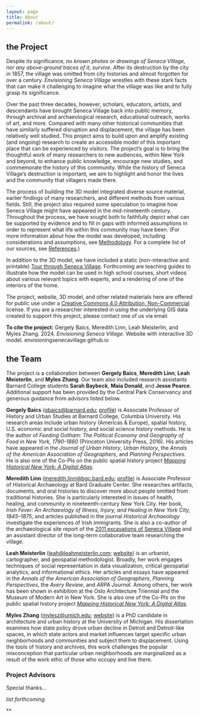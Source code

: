 ```yaml
---
layout: page
title: About
permalink: /about/
---
```

## the Project

Despite its significance, *no known photos or drawings of Seneca Village, nor any above-ground traces of it, survive*. After its destruction by the city in 1857, the village was omitted from city histories and almost forgotten for over a century. *Envisioning Seneca Village* wrestles with these stark facts that can make it challenging to imagine what the village was like and to fully grasp its significance.

Over the past three decades, however, scholars, educators, artists, and descendants have brought Seneca Village back into public memory, through archival and archaeological research, educational outreach, works of art, and more. Compared with many other historical communities that have similarly suffered disruption and displacement, the village has been relatively well studied. This project aims to build upon and amplify existing (and ongoing) research to create an accessible model of this important place that can be experienced by visitors. The project’s goal is to bring the thoughtful work of many researchers to new audiences, within New York and beyond, to enhance public knowledge, encourage new studies, and commemorate the history of this community. While the history of Seneca Village’s destruction is important, we aim to highlight and honor the lives and the community that villagers made there.

The process of building the 3D model integrated diverse source material, earlier findings of many researchers, and different methods from various fields. Still, the project also required some speculation to imagine how Seneca Village might have appeared in the mid-nineteenth century. Throughout the process, we have sought both to faithfully depict what can be supported by evidence and to fill in gaps with informed assumptions in order to represent what life within this community may have been. (For more information about how the model was developed, including considerations and assumptions, see [Methodology](/methodology). For a complete list of our sources, see [References](/references).)

In addition to the 3D model, we have included a static (non-interactive and printable) [Tour through Seneca Village](/tour). Forthcoming are teaching guides to illustrate how the model can be used in high school courses, short videos about various relevant topics with experts, and a rendering of one of the interiors of the home.

The project, website, 3D model, and other related materials here are offered for public use under a [Creative Commons 4.0 Attribution, Non-Commercial](https://creativecommons.org/licenses/by-nc/4.0/) license. If you are a researcher interested in using the underlying GIS data created to support this project, please contact one of us via email.

**To cite the project:**
Gergely Baics, Meredith Linn, Leah Meisterlin, and Myles Zhang. 2024. *Envisioning Seneca Village*. Website with interactive 3D model. envisioningsenecavillage.github.io

## the Team

The project is a collaboration between **Gergely Baics**, **Meredith Linn**, **Leah Meisterlin**, and **Myles Zhang**. Our team also included research assistants Barnard College students **Sarah Baybeck**, **Maia Donald**, and **Jesse Pearce**. Additional support has been provided by the Central Park Conservancy and generous guidance from advisors listed below.

**Gergely Baics** ([gbaics@barnard.edu](mailto:gbaics@barnard.edu); [profile](https://barnard.edu/profiles/gergely-baics)) is Associate Professor of History and Urban Studies at Barnard College, Columbia University. His research areas include urban history (Americas & Europe), spatial history, U.S. economic and social history, and social science history methods. He is the author of *Feeding Gotham: The Political Economy and Geography of Food in New York, 1790-1860* (Princeton University Press, 2016). His articles have appeared in the *Journal of Urban History*, *Urban History*, the *Annals of the American Association of Geographers*, and *Planning Perspectives*. He is also one of the Co-PIs on the public spatial history project [*Mapping Historical New York: A Digital Atlas*](https://mappinghny.com).

**Meredith Linn** ([meredith.linn@bgc.bard.edu](mailto:meredith.linn@bgc.bard.edu); [profile](https://www.bgc.bard.edu/people/170/meredith-b-linn)) is Associate Professor of Historical Archaeology at Bard Graduate Center. She researches artifacts, documents, and oral histories to discover more about people omitted from traditional histories. She is particularly interested in issues of health, healing, and community in nineteenth-century New York City. Her book, *Irish Fever: An Archaeology of Illness, Injury, and Healing in New York City, 1845–1875*, and articles published in the journal *Historical Archaeology* investigate the experiences of Irish immigrants. She is also a co-author of the archaeological site report of the [2011 excavations of Seneca Village](https://archaeology.cityofnewyork.us/collection/map/seneca-village/project/seneca-village-project-2018) and an assistant director of the long-term collaborative team researching the village.

**Leah Meisterlin** ([leah@leahmeisterlin.com](mailto:leah@leahmeisterlin.com); [website](https://www.leahmeisterlin.com)) is an urbanist, cartographer, and geospatial methodologist. Broadly, her work engages techniques of social representation in data visualization, critical geospatial analytics, and informational ethics. Her articles and essays have appeared in the *Annals of the American Association of Geographers*, *Planning Perspectives*, the *Avery Review*, and *ARPA Journal*. Among others, her work has been shown in exhibition at the Oslo Architecture Triennial and the Museum of Modern Art in New York. She is also one of the Co-PIs on the public spatial history project [*Mapping Historical New York: A Digital Atlas*](https://mappinghny.com).

**Myles Zhang** ([mylesz@umich.edu](mailto:mylesz@umich.edu); [website](https://www.myleszhang.org/)) is a PhD candidate in architecture and urban history at the University of Michigan. His dissertation examines how state policy drove urban decline in Detroit and Detroit-like spaces, in which state actors and market influences target specific urban neighborhoods and communities and subject them to displacement. Using the tools of history and archives, this work challenges the popular misconception that particular urban neighborhoods are marginalized as a result of the work ethic of those who occupy and live there.

### Project Advisors

Special thanks…

*list forthcoming*

**
